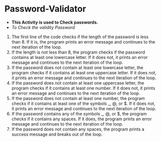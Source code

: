# Password-Validator
* **This Activity is used to Check passwords.**
* *To Check the validity Password*
1. The first line of the code checks if the length of the password is less than 8. If it is, the program prints an error message and continues to the next iteration of the loop.
2. If the length is not less than 8, the program checks if the password contains at least one lowercase letter. If it does not, it prints an error message and continues to the next iteration of the loop.
3. If the password does not contain at least one lowercase letter, the program checks if it contains at least one uppercase letter. If it does not, it prints an error message and continues to the next iteration of the loop.
4. If the password does not contain at least one uppercase letter, the program checks if it contains at least one number. If it does not, it prints an error message and continues to the next iteration of the loop.
5. If the password does not contain at least one number, the program checks if it contains at least one of the symbols _, @, or $. If it does not, it prints an error message and continues to the next iteration of the loop.
6. If the password contains any of the symbols _, @, or $, the program checks if it contains any spaces. If it does, the program prints an error message and continues to the next iteration of the loop.
7. If the password does not contain any spaces, the program prints a success message and breaks out of the loop.

